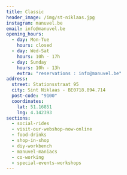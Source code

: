 ```yaml
---
title: Classic
header_image: /img/st-niklaas.jpg
instagram: manuvel.be
email: info@manuvel.be
opening_hours:
  - day: Mon-Tue
    hours: closed
  - day: Wed-Sat
    hours: 10h - 17h
  - day: Sunday
    hours: 10h - 13h
    extra: "reservations : info@manuvel.be"
address:
  street: Stationsstraat 95
  city: Sint Niklaas - BE0718.894.714
  post-code: "9100"
  coordinates:
    lat: 51.16851
    lng: 4.142393
sections:
  - social-rides
  - visit-our-webshop-now-online
  - food-drinks
  - shop-in-shop
  - diy-workbench
  - manuvel-maniacs
  - co-working
  - special-events-workshops
---
```

